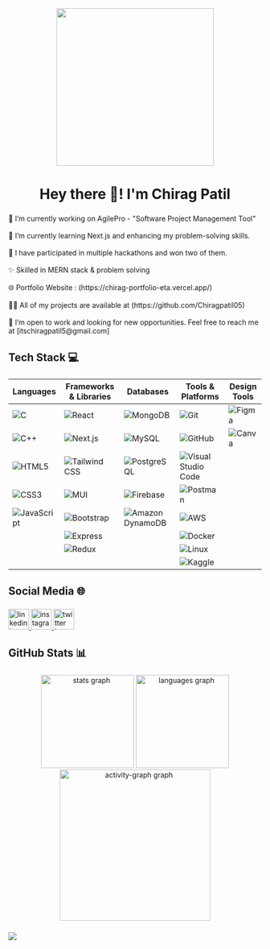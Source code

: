 <div align="center">
  <img height="313" src="https://camo.githubusercontent.com/4c3fd71b359cd5dfadc21247cde8f16ecbe5d41db8ac79ef28e3091ab02a8bef/68747470733a2f2f6d69722d73332d63646e2d63662e626568616e63652e6e65742f70726f6a6563745f6d6f64756c65732f6d61785f313230302f3831626234623136353638343031392e363430623630333864313333652e676966"  />
</div>

###

<h1 align="center">Hey there 👋! I'm Chirag Patil</h1>

###

<p align="left">🔭 I’m currently working on AgilePro - "Software Project Management Tool"  <br><br>🌱 I’m currently learning Next.js and enhancing my problem-solving skills.  <br><br>🚀 I have participated in multiple hackathons and won two of them.  <br><br>✨ Skilled in MERN stack & problem solving<br><br>🌐 Portfolio Website : (https://chirag-portfolio-eta.vercel.app/) </a>  <br><br>👨‍💻 All of my projects are available at (https://github.com/Chiragpatil05)  <br><br>📧 I’m open to work and looking for new opportunities. Feel free to reach me at [itschiragpatil5@gmail.com]</p>

###

<h2 align="left">Tech Stack 💻</h2>

###

<div align="center">

<div align="center">

| **Languages**                                                                                                              | **Frameworks & Libraries**                                                                                                  | **Databases**                                                                                           | **Tools & Platforms**                                                                                                  | **Design Tools**                                                                                   |
|---------------------------------------------------------------------------------------------------------------------------|----------------------------------------------------------------------------------------------------------------------------|---------------------------------------------------------------------------------------------------------|------------------------------------------------------------------------------------------------------------------------|---------------------------------------------------------------------------------------------------|
| ![C](https://img.shields.io/badge/C-A8B9CC?logo=c&logoColor=black&style=for-the-badge)                                     | ![React](https://img.shields.io/badge/React-61DAFB?logo=react&logoColor=black&style=for-the-badge)                         | ![MongoDB](https://img.shields.io/badge/MongoDB-47A248?logo=mongodb&logoColor=white&style=for-the-badge) | ![Git](https://img.shields.io/badge/Git-F05032?logo=git&logoColor=white&style=for-the-badge)                            | ![Figma](https://img.shields.io/badge/Figma-F24E1E?logo=figma&logoColor=white&style=for-the-badge)                      |
| ![C++](https://img.shields.io/badge/C++-00599C?logo=cplusplus&logoColor=white&style=for-the-badge)                        | ![Next.js](https://img.shields.io/badge/Next.js-000000?logo=nextdotjs&logoColor=white&style=for-the-badge)                 | ![MySQL](https://img.shields.io/badge/MySQL-4479A1?logo=mysql&logoColor=white&style=for-the-badge)      | ![GitHub](https://img.shields.io/badge/GitHub-181717?logo=github&logoColor=white&style=for-the-badge)                  | ![Canva](https://img.shields.io/badge/Canva-00C4CC?logo=canva&logoColor=black&style=for-the-badge)                     |
| ![HTML5](https://img.shields.io/badge/HTML5-E34F26?logo=html5&logoColor=white&style=for-the-badge)                        | ![Tailwind CSS](https://img.shields.io/badge/Tailwind%20CSS-06B6D4?logo=tailwindcss&logoColor=black&style=for-the-badge)   | ![PostgreSQL](https://img.shields.io/badge/PostgreSQL-4169E1?logo=postgresql&logoColor=white&style=for-the-badge) | ![Visual Studio Code](https://img.shields.io/badge/Visual%20Studio%20Code-007ACC?logo=visualstudiocode&logoColor=white&style=for-the-badge) |                                                                                                   |
| ![CSS3](https://img.shields.io/badge/CSS3-1572B6?logo=css3&logoColor=white&style=for-the-badge)                           | ![MUI](https://img.shields.io/badge/MUI-007FFF?logo=mui&logoColor=white&style=for-the-badge)                               | ![Firebase](https://img.shields.io/badge/Firebase-FFCA28?logo=firebase&logoColor=black&style=for-the-badge) | ![Postman](https://img.shields.io/badge/Postman-FF6C37?logo=postman&logoColor=black&style=for-the-badge)               |                                                                                                   |
| ![JavaScript](https://img.shields.io/badge/JavaScript-F7DF1E?logo=javascript&logoColor=black&style=for-the-badge)         | ![Bootstrap](https://img.shields.io/badge/Bootstrap-7952B3?logo=bootstrap&logoColor=white&style=for-the-badge)             | ![Amazon DynamoDB](https://img.shields.io/badge/Amazon%20DynamoDB-4053D6?logo=amazondynamodb&logoColor=white&style=for-the-badge) | ![AWS](https://skillicons.dev/icons?i=aws&perline=1)                                                  |                                                                                                   |
|                                                                                                                           | ![Express](https://img.shields.io/badge/Express-000000?logo=express&logoColor=white&style=for-the-badge)                   |                                                                                                         | ![Docker](https://img.shields.io/badge/Docker-2496ED?logo=docker&logoColor=white&style=for-the-badge)                  |                                                                                                   |
|                                                                                                                           | ![Redux](https://img.shields.io/badge/Redux-764ABC?logo=redux&logoColor=white&style=for-the-badge)                         |                                                                                                         | ![Linux](https://img.shields.io/badge/Linux-FCC624?logo=linux&logoColor=black&style=for-the-badge)                     |                                                                                                   |
|                                                                                                                           |                                                                                                                            |                                                                                                         | ![Kaggle](https://img.shields.io/badge/Kaggle-20BEFF?logo=kaggle&logoColor=black&style=for-the-badge)                  |                                                                                                   |

</div>

</div>


###

<h2 align="left">Social Media  🌐</h2>

###

<div align="left">
  <a href="https://www.linkedin.com/in/chiragpatil5/" target="_blank">
    <img src="https://img.shields.io/static/v1?message=LinkedIn&logo=linkedin&label=&color=0077B5&logoColor=white&labelColor=&style=for-the-badge" height="41" alt="linkedin logo"  />
  </a>
  <a href="https://www.instagram.com/chiragpatil511/profilecard/?igsh=MWo5MHUyeXZ5cDF6OA==" target="_blank">
    <img src="https://img.shields.io/static/v1?message=Instagram&logo=instagram&label=&color=E4405F&logoColor=white&labelColor=&style=for-the-badge" height="41" alt="instagram logo"  />
  </a>
  <a href="https://x.com/Chirag_Patil5" target="_blank">
    <img src="https://img.shields.io/static/v1?message=Twitter&logo=twitter&label=&color=1DA1F2&logoColor=white&labelColor=&style=for-the-badge" height="41" alt="twitter logo"  />
  </a>
</div>

###

<h2 align="left">GitHub Stats 📊</h2>

###

<div align="center">
  <img src="https://github-readme-stats.vercel.app/api?username=Chiragpatil05&hide_title=false&hide_rank=true&show_icons=true&include_all_commits=true&count_private=true&disable_animations=false&theme=github_dark&locale=en&hide_border=false&order=1" height="185" alt="stats graph"  />
  <img src="https://github-readme-stats.vercel.app/api/top-langs?username=Chiragpatil05&locale=en&hide_title=false&layout=compact&card_width=320&langs_count=5&theme=github_dark&hide_border=false&order=2" height="185" alt="languages graph"  />
  <img src="https://github-readme-activity-graph.vercel.app/graph?username=Chiragpatil05&radius=16&theme=nightowl&area=true&order=5&hide_border=false&hide_title=false" height="300" alt="activity-graph graph"  />
</div>

###

<div align="left">
  <img src="https://profile-counter.glitch.me/Chiragpatil05/count.svg?"  />
</div>

###
